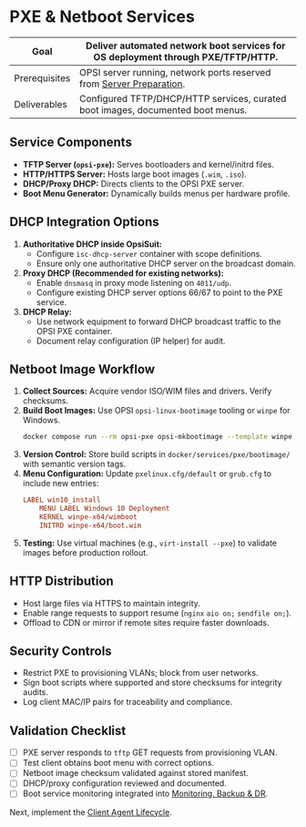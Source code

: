 # PXE & Netboot Services

| Goal | Deliver automated network boot services for OS deployment through PXE/TFTP/HTTP. |
| --- | --- |
| Prerequisites | OPSI server running, network ports reserved from [Server Preparation](01-server-preparation.md). |
| Deliverables | Configured TFTP/DHCP/HTTP services, curated boot images, documented boot menus. |

## Service Components
- **TFTP Server (`opsi-pxe`):** Serves bootloaders and kernel/initrd files.
- **HTTP/HTTPS Server:** Hosts large boot images (`.wim`, `.iso`).
- **DHCP/Proxy DHCP:** Directs clients to the OPSI PXE server.
- **Boot Menu Generator:** Dynamically builds menus per hardware profile.

## DHCP Integration Options
1. **Authoritative DHCP inside OpsiSuit:**
   - Configure `isc-dhcp-server` container with scope definitions.
   - Ensure only one authoritative DHCP server on the broadcast domain.
2. **Proxy DHCP (Recommended for existing networks):**
   - Enable `dnsmasq` in proxy mode listening on `4011/udp`.
   - Configure existing DHCP server options 66/67 to point to the PXE service.
3. **DHCP Relay:**
   - Use network equipment to forward DHCP broadcast traffic to the OPSI PXE container.
   - Document relay configuration (IP helper) for audit.

## Netboot Image Workflow
1. **Collect Sources:** Acquire vendor ISO/WIM files and drivers. Verify checksums.
2. **Build Boot Images:** Use OPSI `opsi-linux-bootimage` tooling or `winpe` for Windows.
   ```bash
   docker compose run --rm opsi-pxe opsi-mkbootimage --template winpe --arch x64 --output /srv/tftp/boot/winpe-x64
   ```
3. **Version Control:** Store build scripts in `docker/services/pxe/bootimage/` with semantic version tags.
4. **Menu Configuration:** Update `pxelinux.cfg/default` or `grub.cfg` to include new entries:
   ```cfg
   LABEL win10_install
       MENU LABEL Windows 10 Deployment
       KERNEL winpe-x64/wimboot
       INITRD winpe-x64/boot.wim
   ```
5. **Testing:** Use virtual machines (e.g., `virt-install --pxe`) to validate images before production rollout.

## HTTP Distribution
- Host large files via HTTPS to maintain integrity.
- Enable range requests to support resume (`nginx` `aio on;` `sendfile on;`).
- Offload to CDN or mirror if remote sites require faster downloads.

## Security Controls
- Restrict PXE to provisioning VLANs; block from user networks.
- Sign boot scripts where supported and store checksums for integrity audits.
- Log client MAC/IP pairs for traceability and compliance.

## Validation Checklist
- [ ] PXE server responds to `tftp` GET requests from provisioning VLAN.
- [ ] Test client obtains boot menu with correct options.
- [ ] Netboot image checksum validated against stored manifest.
- [ ] DHCP/proxy configuration reviewed and documented.
- [ ] Boot service monitoring integrated into [Monitoring, Backup & DR](08-monitoring-backup.md#health-and-availability-checks).

Next, implement the [Client Agent Lifecycle](05-client-agents.md).
